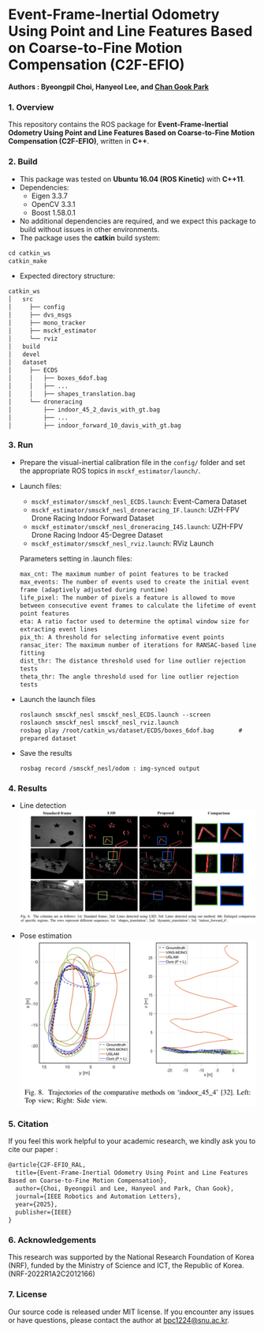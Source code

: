 # Event-Frame-Inertial Odometry Using Point and Line Features Based on Coarse-to-Fine Motion Compensation (C2F-EFIO)

**Authors : Byeongpil Choi, Hanyeol Lee, and [Chan Gook Park](https://scholar.google.com/citations?user=9gwkQ7AAAAAJ&hl=en)**

### 1. Overview

This repository contains the ROS package for **Event-Frame-Inertial Odometry Using Point and Line Features Based on Coarse-to-Fine Motion Compensation (C2F-EFIO)**, written in **C++**.



### 2. Build

* This package was tested on **Ubuntu 16.04 (ROS Kinetic)** with **C++11**.
* Dependencies: 
   - Eigen 3.3.7
   - OpenCV 3.3.1
   - Boost 1.58.0.1
* No additional dependencies are required, and we expect this package to build without issues in other environments.
* The package uses the **catkin** build system:

```
cd catkin_ws
catkin_make
```

* Expected directory structure:

```
catkin_ws
│   src
│     ├── config
│     ├── dvs_msgs
│     ├── mono_tracker
│     ├── msckf_estimator
│     └── rviz
│   build
│   devel
│   dataset
│     ├── ECDS
│     │   ├── boxes_6dof.bag
│     │   ├── ...
│     │   ├── shapes_translation.bag 
│     └── droneracing
│         ├── indoor_45_2_davis_with_gt.bag
│         ├── ...
│         ├── indoor_forward_10_davis_with_gt.bag 
```


### 3. Run

* Prepare the visual-inertial calibration file in the `config/` folder and set the appropriate ROS topics in `msckf_estimator/launch/`.

- Launch files:
  - `msckf_estimator/smsckf_nesl_ECDS.launch`: Event-Camera Dataset
  - `msckf_estimator/smsckf_nesl_droneracing_IF.launch`: UZH-FPV Drone Racing Indoor Forward Dataset
  - `msckf_estimator/smsckf_nesl_droneracing_I45.launch`: UZH-FPV Drone Racing Indoor 45-Degree Dataset
  - `msckf_estimator/smsckf_nesl_rviz.launch`: RViz Launch

  Parameters setting in .launch files:

  ```
  max_cnt: The maximum number of point features to be tracked
  max_events: The number of events used to create the initial event frame (adaptively adjusted during runtime)
  life_pixel: The number of pixels a feature is allowed to move between consecutive event frames to calculate the lifetime of event point features
  eta: A ratio factor used to determine the optimal window size for extracting event lines
  pix_th: A threshold for selecting informative event points
  ransac_iter: The maximum number of iterations for RANSAC-based line fitting
  dist_thr: The distance threshold used for line outlier rejection tests
  theta_thr: The angle threshold used for line outlier rejection tests
  ```


* Launch the launch files

  ```
  roslaunch smsckf_nesl smsckf_nesl_ECDS.launch --screen
  roslaunch smsckf_nesl smsckf_nesl_rviz.launch
  rosbag play /root/catkin_ws/dataset/ECDS/boxes_6dof.bag       # prepared dataset
  ```

* Save the results

  ```
  rosbag record /smsckf_nesl/odom : img-synced output
  ```



### 4. Results

* Line detection
![outline](./pics/line_results.png)

* Pose estimation
![outline](./pics/pose_results.png)



### 5. Citation

If you feel this work helpful to your academic research, we kindly ask you to cite our paper :

```
@article{C2F-EFIO_RAL,
  title={Event-Frame-Inertial Odometry Using Point and Line Features Based on Coarse-to-Fine Motion Compensation},
  author={Choi, Byeongpil and Lee, Hanyeol and Park, Chan Gook},
  journal={IEEE Robotics and Automation Letters},
  year={2025},
  publisher={IEEE}
}
```



### 6. Acknowledgements

This research was supported by the National Research Foundation of Korea (NRF), funded by the Ministry of Science and ICT, the Republic of Korea. (NRF-2022R1A2C2012166)



### 7. License

Our source code is released under MIT license. If you encounter any issues or have questions, please contact the author at bpc1224@snu.ac.kr.
